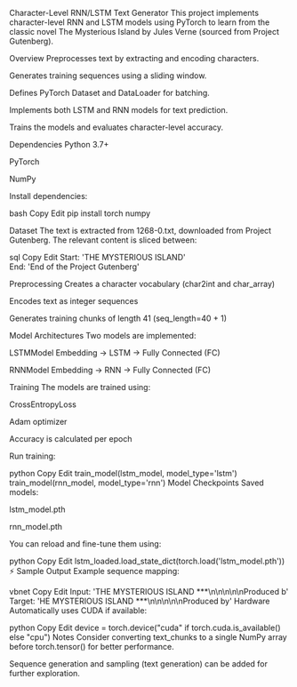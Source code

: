 Character-Level RNN/LSTM Text Generator
This project implements character-level RNN and LSTM models using PyTorch to learn from the classic novel The Mysterious Island by Jules Verne (sourced from Project Gutenberg).

 Overview
Preprocesses text by extracting and encoding characters.

Generates training sequences using a sliding window.

Defines PyTorch Dataset and DataLoader for batching.

Implements both LSTM and RNN models for text prediction.

Trains the models and evaluates character-level accuracy.

 Dependencies
Python 3.7+

PyTorch

NumPy

Install dependencies:

bash
Copy
Edit
pip install torch numpy

Dataset
The text is extracted from 1268-0.txt, downloaded from Project Gutenberg. The relevant content is sliced between:

sql
Copy
Edit
Start: 'THE MYSTERIOUS ISLAND'  
End: 'End of the Project Gutenberg'

Preprocessing
Creates a character vocabulary (char2int and char_array)

Encodes text as integer sequences

Generates training chunks of length 41 (seq_length=40 + 1)

Model Architectures
Two models are implemented:

LSTMModel
Embedding → LSTM → Fully Connected (FC)

RNNModel
Embedding → RNN → Fully Connected (FC)

Training
The models are trained using:

CrossEntropyLoss

Adam optimizer

Accuracy is calculated per epoch

Run training:

python
Copy
Edit
train_model(lstm_model, model_type='lstm')
train_model(rnn_model, model_type='rnn')
Model Checkpoints
Saved models:

lstm_model.pth

rnn_model.pth

You can reload and fine-tune them using:

python
Copy
Edit
lstm_loaded.load_state_dict(torch.load('lstm_model.pth'))
⚡ Sample Output
Example sequence mapping:

vbnet
Copy
Edit
Input:  'THE MYSTERIOUS ISLAND ***\n\n\n\n\nProduced b'
Target: 'HE MYSTERIOUS ISLAND ***\n\n\n\n\nProduced by'
Hardware
Automatically uses CUDA if available:

python
Copy
Edit
device = torch.device("cuda" if torch.cuda.is_available() else "cpu")
Notes
Consider converting text_chunks to a single NumPy array before torch.tensor() for better performance.

Sequence generation and sampling (text generation) can be added for further exploration.
